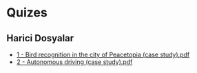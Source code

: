 # Quizes


<!--Index-->

## Harici Dosyalar

- [1 - Bird recognition in the city of Peacetopia (case study).pdf](./1%20-%20Bird%20recognition%20in%20the%20city%20of%20Peacetopia%20%28case%20study%29.pdf)
- [2 - Autonomous driving (case study).pdf](./2%20-%20Autonomous%20driving%20%28case%20study%29.pdf)


<!--Index-->
